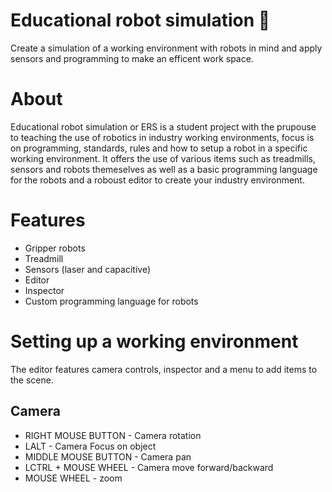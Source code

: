 # Educational robot simulation  :robot:

Create a simulation of a working environment with robots in mind and apply sensors and programming to make an efficent work space.

# About

Educational robot simulation or ERS is a student project with the prupouse to teaching the use of robotics in industry working environments, focus is on programming, standards, rules and how to setup a robot in a specific working environment. It offers the use of various items such as treadmills, sensors and robots themeselves as well as a basic programming language for the robots and a roboust editor to create your industry environment. 

# Features
- Gripper robots
- Treadmill
- Sensors (laser and capacitive)
- Editor
- Inspector
- Custom programming language for robots

# Setting up a working environment

The editor features camera controls, inspector and a menu to add items to the scene.

## Camera

- RIGHT MOUSE BUTTON - Camera rotation
- LALT - Camera Focus on object
- MIDDLE MOUSE BUTTON - Camera pan
- LCTRL + MOUSE WHEEL - Camera move forward/backward
- MOUSE WHEEL - zoom
